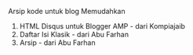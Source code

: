 Arsip kode untuk blog Memudahkan
<ol>
 <li>HTML Disqus untuk Blogger AMP - dari Kompiajaib</li>
 <li>Daftar Isi Klasik - dari Abu Farhan</li>
 <li>Arsip - dari Abu Farhan</li>
<ol>
